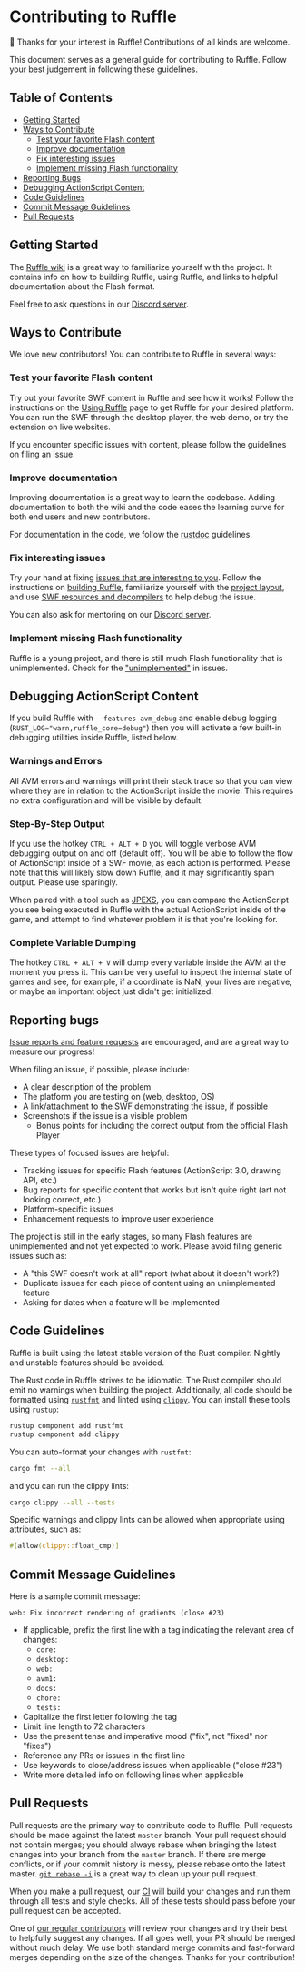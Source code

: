# Contributing to Ruffle

🎉 Thanks for your interest in Ruffle! Contributions of all kinds are welcome.

This document serves as a general guide for contributing to Ruffle. Follow your best judgement in following these guidelines.

## Table of Contents

 * [Getting Started](#getting-started)
 * [Ways to Contribute](#ways-to-contribute)
   * [Test your favorite Flash content](#test-your-favorite-flash-content)
   * [Improve documentation](#improve-documentation)
   * [Fix interesting issues](#fix-interesting-issues)
   * [Implement missing Flash functionality](#implement-missing-flash-functionality)
 * [Reporting Bugs](#reporting-bugs)
 * [Debugging ActionScript Content](#debugging-actionscript-content)
 * [Code Guidelines](#code-guidelines)
 * [Commit Message Guidelines](#commit-guidelines)
 * [Pull Requests](#pull-requests)

## Getting Started

The [Ruffle wiki](https://github.com/ruffle-rs/ruffle/wiki) is a great way to familiarize yourself with the project. It contains info on how to building Ruffle, using Ruffle, and links to helpful documentation about the Flash format.

Feel free to ask questions in our [Discord server](https://discord.gg/J8hgCQN).

## Ways to Contribute

We love new contributors! You can contribute to Ruffle in several ways:

### Test your favorite Flash content

Try out your favorite SWF content in Ruffle and see how it works! Follow the instructions on the [Using Ruffle](https://github.com/ruffle-rs/ruffle/wiki/Using-Ruffle) page to get Ruffle for your desired platform. You can run the SWF through the desktop player, the web demo, or try the extension on live websites.

If you encounter specific issues with content, please follow the guidelines on filing an issue.

### Improve documentation

Improving documentation is a great way to learn the codebase. Adding documentation to both the wiki and the code eases the learning curve for both end users and new contributors.

For documentation in the code, we follow the [rustdoc](https://doc.rust-lang.org/book/ch14-02-publishing-to-crates-io.html#making-useful-documentation-comments) guidelines.

### Fix interesting issues

Try your hand at fixing [issues that are interesting to you](https://github.com/ruffle-rs/ruffle/issues). Follow the instructions on [building Ruffle](https://github.com/ruffle-rs/ruffle/wiki/Building-Ruffle), familiarize yourself with the [project layout](https://github.com/ruffle-rs/ruffle/wiki/Project-Layout), and use [SWF resources and decompilers](https://github.com/ruffle-rs/ruffle/wiki/Helpful-Resources) to help debug the issue.

You can also ask for mentoring on our [Discord server](https://discord.gg/J8hgCQN).

### Implement missing Flash functionality

Ruffle is a young project, and there is still much Flash functionality that is unimplemented. Check for the ["unimplemented"](https://github.com/ruffle-rs/ruffle/issues?q=is%3Aissue+is%3Aopen+label%3Aunimplemented) in issues.

## Debugging ActionScript Content

If you build Ruffle with `--features avm_debug` and enable debug logging (`RUST_LOG="warn,ruffle_core=debug"`) then you will
activate a few built-in debugging utilities inside Ruffle, listed below.

### Warnings and Errors
All AVM errors and warnings will print their stack trace so that you can view where they are in relation to the
ActionScript inside the movie. This requires no extra configuration and will be visible by default.

### Step-By-Step Output
If you use the hotkey `CTRL + ALT + D` you will toggle verbose AVM debugging output on and off (default off).
You will be able to follow the flow of ActionScript inside of a SWF movie, as each action is performed.
Please note that this will likely slow down Ruffle, and it may significantly spam output. Please use sparingly.

When paired with a tool such as [JPEXS](https://github.com/jindrapetrik/jpexs-decompiler), you can compare the ActionScript
you see being executed in Ruffle with the actual ActionScript inside of the game, and attempt to find whatever problem
it is that you're looking for.

### Complete Variable Dumping
The hotkey `CTRL + ALT + V` will dump every variable inside the AVM at the moment you press it.
This can be very useful to inspect the internal state of games and see, for example, if a coordinate is NaN, your lives
are negative, or maybe an important object just didn't get initialized.


## Reporting bugs

[Issue reports and feature requests](https://github.com/ruffle-rs/ruffle/issues) are encouraged, and are a great way to measure our progress!

When filing an issue, if possible, please include:

 * A clear description of the problem
 * The platform you are testing on (web, desktop, OS)
 * A link/attachment to the SWF demonstrating the issue, if possible
 * Screenshots if the issue is a visible problem
    * Bonus points for including the correct output from the official Flash Player

These types of focused issues are helpful:

 * Tracking issues for specific Flash features (ActionScript 3.0, drawing API, etc.)
 * Bug reports for specific content that works but isn't quite right (art not looking correct, etc.)
 * Platform-specific issues
 * Enhancement requests to improve user experience

The project is still in the early stages, so many Flash features are unimplemented and not yet expected to work. Please avoid filing generic issues such as:

 * A "this SWF doesn't work at all" report (what about it doesn't work?)
 * Duplicate issues for each piece of content using an unimplemented feature
 * Asking for dates when a feature will be implemented

## Code Guidelines

Ruffle is built using the latest stable version of the Rust compiler. Nightly and unstable features should be avoided.

The Rust code in Ruffle strives to be idiomatic. The Rust compiler should emit no warnings when building the project. Additionally, all code should be formatted using [`rustfmt`](https://github.com/rust-lang/rustfmt) and linted using [`clippy`](https://github.com/rust-lang/rust-clippy). You can install these tools using `rustup`:

```sh
rustup component add rustfmt
rustup component add clippy
```

You can auto-format your changes with `rustfmt`:

```sh
cargo fmt --all
```

and you can run the clippy lints:

```sh
cargo clippy --all --tests
```

Specific warnings and clippy lints can be allowed when appropriate using attributes, such as:

```rs
#[allow(clippy::float_cmp)]
```

## Commit Message Guidelines

Here is a sample commit message:

```
web: Fix incorrect rendering of gradients (close #23)
```

 * If applicable, prefix the first line with a tag indicating the relevant area of changes:
   * `core:`
   * `desktop:`
   * `web:`
   * `avm1:`
   * `docs:`
   * `chore:`
   * `tests:`
 * Capitalize the first letter following the tag
 * Limit line length to 72 characters
 * Use the present tense and imperative mood ("fix", not "fixed" nor "fixes")
 * Reference any PRs or issues in the first line
 * Use keywords to close/address issues when applicable ("close #23")
 * Write more detailed info on following lines when applicable

## Pull Requests

Pull requests are the primary way to contribute code to Ruffle. Pull requests should be made against the latest `master` branch. Your pull request should not contain merges; you should always rebase when bringing the latest changes into your branch from the `master` branch. If there are merge conflicts, or if your commit history is messy, please rebase onto the latest master. [`git rebase -i`](https://thoughtbot.com/blog/git-interactive-rebase-squash-amend-rewriting-history#interactive-rebase) is a great way to clean up your pull request.

When you make a pull request, our [CI](https://circleci.com/gh/ruffle-rs/ruffle) will build your changes and run them through all tests and style checks. All of these tests should pass before your pull request can be accepted.

One of [our regular contributors](https://github.com/orgs/ruffle-rs/people) will review your changes and try their best to helpfully suggest any changes. If all goes well, your PR should be merged without much delay. We use both standard merge commits and fast-forward merges depending on the size of the changes. Thanks for your contribution!

